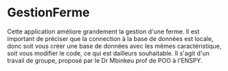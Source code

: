 # GestionFerme
Cette application améliore grandement la gestion d'une ferme.
Il est important de préciser que la connection à la base de données est locale, donc soit vous créer une  base de données avec les mêmes caractéristique, soit vous modifier le code, ce qui est dailleurs souhaitable.
Il s'agit d'un travail de groupe, proposé par le Dr Mbinkeu prof 
de POO à l'ENSPY.